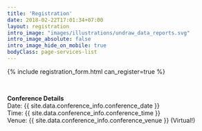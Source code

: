 ```yaml
---
title: 'Registration'
date: 2018-02-22T17:01:34+07:00
layout: registration
intro_image: "images/illustrations/undraw_data_reports.svg"
intro_image_absolute: false
intro_image_hide_on_mobile: true
bodyClass: page-services-list
---
```


{% include registration_form.html can_register=true %}

<br/>

**Conference Details** \
Date: {{ site.data.conference_info.conference_date }} \
Time: {{ site.data.conference_info.conference_time }} \
Venue: {{ site.data.conference_info.conference_venue }} (Virtual!)
